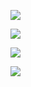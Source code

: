 ![](https://www.nta.go.jp/tmp/b296bd23-8b8d-491d-b9c5-7a67f27f93c5/images/fb798b0badb07381ea73dde733d93c001906d9ad7245bbb34036c9fc44b111f5.jpg)

![](https://www.nta.go.jp/tmp/b296bd23-8b8d-491d-b9c5-7a67f27f93c5/images/f13ea506f8daca446efe817ea9649fb989b1e91c39486731d21e518229e4813e.jpg)

![](https://www.nta.go.jp/tmp/b296bd23-8b8d-491d-b9c5-7a67f27f93c5/images/a1682c88e065ec16d9f450e5334bf4b53786821165e2fbcaf383e6cc8dcfd5a0.jpg)

![](https://www.nta.go.jp/tmp/b296bd23-8b8d-491d-b9c5-7a67f27f93c5/images/de44dc02eaec88a0517e6b4fa8e9a907192e688bb51b20c2b23aa06f877c18ab.jpg)